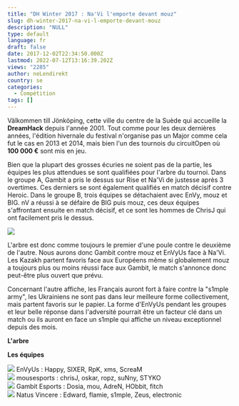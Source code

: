 ```yaml
---
title: "DH Winter 2017 : Na'Vi l'emporte devant mouz"
slug: dh-winter-2017-na-vi-l-emporte-devant-mouz
description: "NULL"
type: default
language: fr
draft: false
date: 2017-12-02T22:34:50.000Z
lastmod: 2022-07-12T13:16:39.202Z
views: "2285"
author: neLendirekt
country: se
categories:
  - Compétition
tags: []
---
```

Välkommen till Jönköping, cette ville du centre de la Suède qui accueille la **DreamHack** depuis l'année 2001\. Tout comme pour les deux dernières années, l'édition hivernale du festival n'organise pas un Major comme cela fut le cas en 2013 et 2014, mais bien l'un des tournois du circuitOpen où **100 000 €** sont mis en jeu. 

Bien que la plupart des grosses écuries ne soient pas de la partie, les équipes les plus attendues se sont qualifiées pour l'arbre du tournoi. Dans le groupe A, Gambit a pris le dessus sur Rise et Na'Vi de justesse après 3 overtimes. Ces derniers se sont également qualifiés en match décisif contre Heroic. Dans le groupe B, trois équipes se détachaient avec EnVy, mouz et BIG. nV a réussi à se défaire de BIG puis mouz, ces deux équipes s'affrontant ensuite en match décisif, et ce sont les hommes de ChrisJ qui ont facilement pris le dessus.

![](//picture/5a1f68276e67c/pic.jpg)

L'arbre est donc comme toujours le premier d'une poule contre le deuxième de l'autre. Nous aurons donc Gambit contre mouz et EnVyUs face à Na'Vi. Les Kazakh partent favoris face aux Européens même si globalement mouz a toujours plus ou moins réussi face aux Gambit, le match s'annonce donc peut-être plus ouvert que prévu.

Concernant l'autre affiche, les Français auront fort à faire contre la "s1mple army", les Ukrainiens ne sont pas dans leur meilleure forme collectivement, mais partent favoris sur le papier. La forme d'EnVyUs pendant les groupes et leur belle réponse dans l'adversité pourrait être un facteur clé dans un match ou ils auront en face un s1mple qui affiche un niveau exceptionnel depuis des mois.

**L'arbre**

**Les équipes**

![](/images/countries/fr.svg) EnVyUs : Happy, SIXER, RpK, xms, ScreaM⁠  
![](/images/countries/eu.svg) mousesports : chrisJ, oskar, ropz, suNny, STYKO⁠  
![](/images/countries/kz.svg) Gambit Esports : Dosia, mou, AdreN, HObbit, fitch⁠  
![](/images/countries/ua.svg) Natus Vincere : Edward, flamie, s1mple, Zeus⁠, electronic
